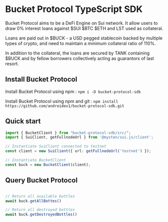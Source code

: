 # Bucket Protocol TypeScript SDK

Bucket Protocol aims to be a DeFi Engine on Sui network. It allow users to draw 0% interest loans against $SUI $BTC $ETH and LST used as collateral.

Loans are paid out in $BUCK - a USD pegged stablecoin backed by multiple types of crypto, and need to maintain a minimum collateral ratio of 110%.

In addition to the collateral, the loans are secured by TANK containing $BUCK and by fellow borrowers collectively acting as guarantors of last resort. 

## Install Bucket Protocol

Install Bucket Protocol using npm : `npm i -D bucket-protocol-sdk`

Install Bucket Protocol using npm and git : `npm install https://github.com/andreidev1/bucket-protocol-sdk.git`

## Quick start

```ts
import { BucketClient } from "bucket-protocol-sdk/src/";
import { SuiClient, getFullnodeUrl } from '@mysten/sui.js/client';

// Instantiate SuiClient connected to testnet
const client = new SuiClient({ url: getFullnodeUrl('testnet') });

// Instantiate BucketClient
const buck = new BucketClient(client);
```

## Query Bucket Protocol
```ts

// Return all available bottles
await buck.getAllBottes()

// Return all destroyed bottles
await buck.getDestroyedBottles()
```